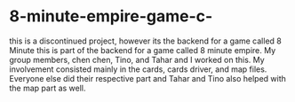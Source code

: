 # 8-minute-empire-game-c-
this is a discontinued project, however its the backend for a game called 8 Minute 
this is part of the backend for  a game called 8 minute empire. My group members, chen chen, Tino, and Tahar and I
worked on this. My involvement consisted mainly in the cards, cards driver, and map files. Everyone else did their
respective part and Tahar and Tino also helped with the map part as well.
